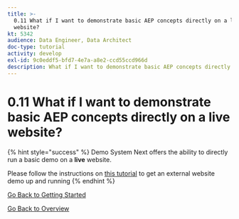 ```yaml
---
title: >-
  0.11 What if I want to demonstrate basic AEP concepts directly on a live
  website?
kt: 5342
audience: Data Engineer, Data Architect
doc-type: tutorial
activity: develop
exl-id: 9c0eddf5-bfd7-4e7a-a8e2-ccd55ccd966d
description: What if I want to demonstrate basic AEP concepts directly on a live website?
---
```


# 0.11 What if I want to demonstrate basic AEP concepts directly on a live website?

{% hint style="success" %}
Demo System Next offers the ability to directly run a basic demo on a **live** website.

Please follow the instructions on [this tutorial](https://docs.adobedemo.com/projects/project-types/external-website/external-website-guide) to get an external website demo up and running
{% endhint %}

[Go Back to Getting Started](./)

[Go Back to Overview](../)

